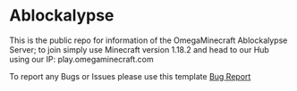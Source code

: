 # Ablockalypse
This is the public repo for information of the OmegaMinecraft Ablockalypse Server; to join simply use Minecraft version 1.18.2 and head to our Hub using our IP: play.omegaminecraft.com

To report any Bugs or Issues please use this template [Bug Report](https://github.com/OmegaMinecraft/Ablockalypse/issues/new?assignees=&labels=bug&template=bug_report.md&title=%5BBUG%5D+Short+Issue+Description)
